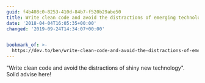 ```yaml
---
guid: f4b408c0-8253-410d-84b7-f520b29abe50
title: Write clean code and avoid the distractions of emerging technology
date: '2018-04-04T16:05:35+00:00'
changed: '2019-09-24T14:34:07+00:00'


bookmark_of: >-
  https://dev.to/ben/write-clean-code-and-avoid-the-distractions-of-emerging-technology-3emj
---
```



"Write clean code and avoid the distractions of shiny new technology".  Solid advise here!
